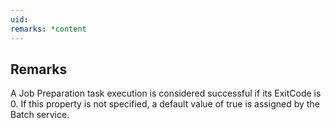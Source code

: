 ```yaml
---
uid: 
remarks: *content
---
```

## Remarks  
 A Job Preparation task execution is considered successful if its ExitCode is 0. If this property is not specified,              a default value of true is assigned by the Batch service.
